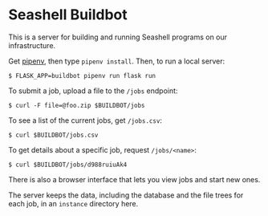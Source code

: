 Seashell Buildbot
=================

This is a server for building and running Seashell programs on our infrastructure.

Get [pipenv][], then type `pipenv install`.
Then, to run a local server:

    $ FLASK_APP=buildbot pipenv run flask run

To submit a job, upload a file to the `/jobs` endpoint:

    $ curl -F file=@foo.zip $BUILDBOT/jobs

To see a list of the current jobs, get `/jobs.csv`:

    $ curl $BUILDBOT/jobs.csv

To get details about a specific job, request `/jobs/<name>`:

    $ curl $BUILDBOT/jobs/d988ruiuAk4

There is also a browser interface that lets you view jobs and start new ones.

The server keeps the data, including the database and the file trees for each job, in an `instance` directory here.

[pipenv]: http://pipenv.org
